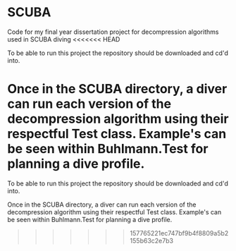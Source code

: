 # SCUBA

Code for my final year dissertation project for decompression algorithms used in SCUBA diving
<<<<<<< HEAD

To be able to run this project the repository should be downloaded and cd'd into.

Once in the SCUBA directory, a diver can run each version of the decompression algorithm using their respectful Test class. Example's can be seen within Buhlmann.Test for planning a dive profile. 
=======
 
To be able to run this project the repository should be downloaded and cd'd into.

Once in the SCUBA directory, a diver can run each version of the decompression algorithm using their respectful Test class. Example's can be seen within Buhlmann.Test for planning a dive profile.
>>>>>>> 157765221ec747bf9b4f8809a5b2155b63c2e7b3
